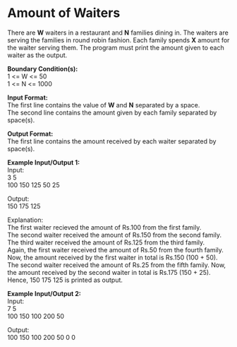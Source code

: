 # Amount of Waiters
<p>There are <strong>W</strong> waiters in a restaurant and <strong>N</strong> families dining in. The waiters are serving the families in round robin fashion. Each family spends <strong>X</strong> amount for the waiter serving them. The program must print the amount given to each waiter as the output.</p>

<p><strong>Boundary Condition(s):</strong><br>
1 &lt;= W &lt;= 50<br>
1 &lt;= N &lt;= 1000</p>

<p><strong>Input Format:</strong><br>
The first line contains the value of <strong>W</strong> and <strong>N</strong> separated by a space.<br>
The second line contains the amount given by each family separated by space(s).</p>

<p><strong>Output Format:</strong><br>
The first line contains the amount received by each waiter separated by space(s).</p>

<p><strong>Example Input/Output 1:</strong><br>
Input:<br>
3 5<br>
100 150 125 50 25</p>

<p>Output:<br>
150 175 125</p>

<p>Explanation:<br>
The first waiter recieved the amount of Rs.100 from the first family.<br>
The second waiter received the amount of Rs.150 from the second family.<br>
The third waiter received the amount of Rs.125 from the third family.<br>
Again, the first waiter received the amount of Rs.50 from the fourth family. Now, the amount received by the first waiter in total is Rs.150 (100 + 50).<br>
The second waiter received the amount of Rs.25 from the fifth family. Now, the amount received by the second waiter in total is Rs.175 (150 + 25).<br>
Hence, 150 175 125 is printed as output.</p>

<p><strong>Example Input/Output 2:</strong><br>
Input:<br>
7 5<br>
100 150 100 200 50</p>

<p>Output:<br>
100 150 100 200 50 0 0</p>
